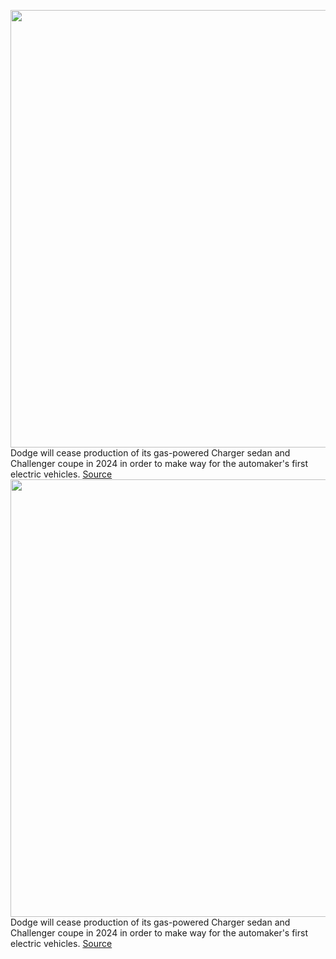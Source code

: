 <img src='https://cdn.vox-cdn.com/thumbor/OHOvO1bHaJrEqyvfEeogKGXlArs=/0x0:5000x3750/1200x800/filters:focal(2100x1475:2900x2275)/cdn.vox-cdn.com/uploads/chorus_image/image/70179762/1291299299.0.jpg' width='700px' /><br/>
Dodge will cease production of its gas-powered Charger sedan and Challenger coupe in 2024 in order to make way for the automaker's first electric vehicles.
<a href='https://www.theverge.com/2021/11/22/22797134/dodge-challenger-charger-phase-out-production-2024'> Source <a/><img src='https://cdn.vox-cdn.com/thumbor/OHOvO1bHaJrEqyvfEeogKGXlArs=/0x0:5000x3750/1200x800/filters:focal(2100x1475:2900x2275)/cdn.vox-cdn.com/uploads/chorus_image/image/70179762/1291299299.0.jpg' width='700px' /><br/>
Dodge will cease production of its gas-powered Charger sedan and Challenger coupe in 2024 in order to make way for the automaker's first electric vehicles.
<a href='https://www.theverge.com/2021/11/22/22797134/dodge-challenger-charger-phase-out-production-2024'> Source <a/>